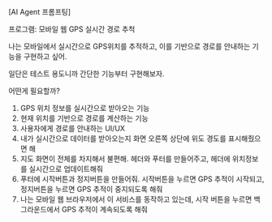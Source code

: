 [AI Agent 프롬프팅]

프로그램: 모바일 웹 GPS 실시간 경로 추척

나는 모바일에서 실시간으로 GPS위치를 추적하고, 이를 기반으로 경로를 안내하는 기능을 구현하고 싶어.

일단은 테스트 용도니까 간단한 기능부터 구현해보자.

어떤게 필요할까?

1. GPS 위치 정보를 실시간으로 받아오는 기능
2. 현재 위치를 기반으로 경로를 계산하는 기능
3. 사용자에게 경로를 안내하는 UI/UX
4. 내가 실시간으로 데이터를 받아오는지 화면 오른쪽 상단에 위도 경도를 표시해줬으면 해
5. 지도 화면이 전체를 차지해서 불편해. 헤더와 푸터를 만들어주고, 헤더에 위치정보를 실시간으로 업데이트해줘
6. 푸터에 시작버튼과 정지버튼을 만들어줘. 시작버튼을 누르면 GPS 추적이 시작되고, 정지버튼을 누르면 GPS 추적이 중지되도록 해줘
7. 나는 모바일 웹 브라우저에서 이 서비스를 동작하고 있는데, 시작 버튼을 누르면 백그라운드에서 GPS 추적이 계속되도록 해줘
